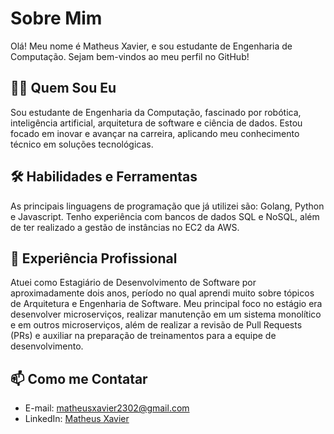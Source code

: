 # Sobre Mim

Olá! Meu nome é Matheus Xavier, e sou estudante de Engenharia de Computação. Sejam bem-vindos ao meu perfil no GitHub!

## 👨‍💻 Quem Sou Eu

Sou estudante de Engenharia da Computação, fascinado por robótica, inteligência artificial, arquitetura de software e ciência de dados. Estou focado em inovar e avançar na carreira, aplicando meu conhecimento técnico em soluções tecnológicas.

## 🛠️ Habilidades e Ferramentas

As principais linguagens de programação que já utilizei são: Golang, Python e Javascript. Tenho experiência com bancos de dados SQL e NoSQL, além de ter realizado a gestão de instâncias no EC2 da AWS.

## 💼 Experiência Profissional

Atuei como Estagiário de Desenvolvimento de Software por aproximadamente dois anos, período no qual aprendi muito sobre tópicos de Arquitetura e Engenharia de Software. Meu principal foco no estágio era desenvolver microserviços, realizar manutenção em um sistema monolítico e em outros microserviços, além de realizar a revisão de Pull Requests (PRs) e auxiliar na preparação de treinamentos para a equipe de desenvolvimento.

## 📫 Como me Contatar

- E-mail: matheusxavier2302@gmail.com
- LinkedIn: [Matheus Xavier](https://www.linkedin.com/in/matheusxavier23/)
